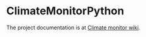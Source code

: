 # ClimateMonitorPython

The project documentation is at [Climate monitor wiki](https://github.com/gloveboxes/ClimateMonitorPython/wiki).
